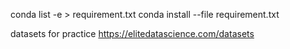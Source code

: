 conda list -e > requirement.txt
conda install --file requirement.txt

datasets for practice
https://elitedatascience.com/datasets 